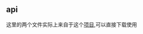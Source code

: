 ## api

这里的两个文件实际上来自于这个[项目](https://github.com/googleapis/googleapis/tree/master/google/api),可以直接下载使用